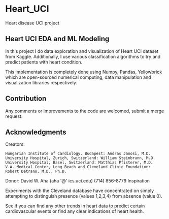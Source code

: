 # Heart_UCI
Heart disease UCI project

## Heart UCI EDA and ML Modeling

In this project I do data exploration and visualization of Heart UCI dataset from Kaggle. Additionally, I use various classification algorithms to try and predict patients with heart condition.

This implementation is completely done using Numpy, Pandas, Yellowbrick which are open-sourced numerical computing, data manipulation and visualization libraries respectively.


## Contribution

Any comments or improvements to the code are welcomed, submit a merge request.


## Acknowledgments
Creators:

    Hungarian Institute of Cardiology. Budapest: Andras Janosi, M.D.
    University Hospital, Zurich, Switzerland: William Steinbrunn, M.D.
    University Hospital, Basel, Switzerland: Matthias Pfisterer, M.D.
    V.A. Medical Center, Long Beach and Cleveland Clinic Foundation: Robert Detrano, M.D., Ph.D.

Donor:
David W. Aha (aha '@' ics.uci.edu) (714) 856-8779
Inspiration

Experiments with the Cleveland database have concentrated on simply attempting to distinguish presence (values 1,2,3,4) from absence (value 0).

See if you can find any other trends in heart data to predict certain cardiovascular events or find any clear indications of heart health.